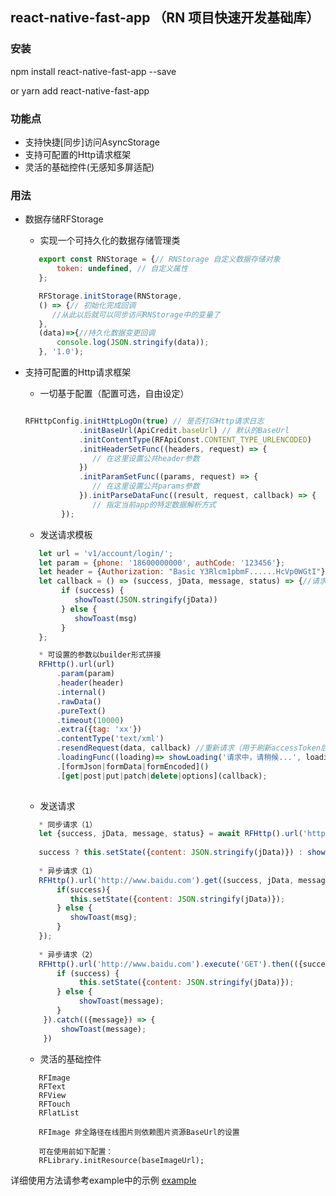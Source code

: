 ## react-native-fast-app （RN 项目快速开发基础库）

### 安装

npm install react-native-fast-app --save 

or yarn add react-native-fast-app


### 功能点

  * 支持快捷[同步]访问AsyncStorage
  * 支持可配置的Http请求框架
  * 灵活的基础控件(无感知多屏适配)


### 用法 

   * 数据存储RFStorage
   
     * 实现一个可持久化的数据存储管理类
     
     ```jsx 
        export const RNStorage = {// RNStorage 自定义数据存储对象
            token: undefined, // 自定义属性
        };
     ```
     
     ```jsx 
        RFStorage.initStorage(RNStorage, 
        () => {// 初始化完成回调
           //从此以后就可以同步访问RNStorage中的变量了
        },
        (data)=>{//持久化数据变更回调
            console.log(JSON.stringify(data));
        }, '1.0');
     ```
    
   * 支持可配置的Http请求框架
   
     * 一切基于配置（配置可选，自由设定）
     
      ```jsx 
      
      RFHttpConfig.initHttpLogOn(true) // 是否打印Http请求日志
                  .initBaseUrl(ApiCredit.baseUrl) // 默认的BaseUrl
                  .initContentType(RFApiConst.CONTENT_TYPE_URLENCODED)
                  .initHeaderSetFunc((headers, request) => {
                     // 在这里设置公共header参数
                  })
                  .initParamSetFunc((params, request) => {
                     // 在这里设置公共params参数
                  }).initParseDataFunc((result, request, callback) => {
                     // 指定当前app的特定数据解析方式
              });
      ```
     
     * 发送请求模板
     
     ```jsx 
        let url = 'v1/account/login/';
        let param = {phone: '18600000000', authCode: '123456'};
        let header = {Authorization: "Basic Y3Rlcm1pbmF......HcVp0WGtI"};
        let callback = () => (success, jData, message, status) => {//请求结果回调
             if (success) {
                showToast(JSON.stringify(jData))
             } else {
                showToast(msg)
             }
        };
     
        * 可设置的参数以builder形式拼接
        RFHttp().url(url)
            .param(param)
            .header(header)
            .internal()
            .rawData()
            .pureText()
            .timeout(10000)
            .extra({tag: 'xx'})
            .contentType('text/xml')
            .resendRequest(data, callback) //重新请求（用于刷新accessToken后，重新发关已经失败的请求）
            .loadingFunc((loading)=> showLoading('请求中，请稍候...', loading))
            .[formJson|formData|formEncoded]()
            .[get|post|put|patch|delete|options](callback);
       
     ```
     
     * 发送请求
     
     ```jsx
        * 同步请求（1）
        let {success, jData, message, status} = await RFHttp().url('http://www.baidu.com').execute('GET');
        
        success ? this.setState({content: JSON.stringify(jData)}) : showToast(message);
        
        * 异步请求（1）
        RFHttp().url('http://www.baidu.com').get((success, jData, message, status)=>{
            if(success){
               this.setState({content: JSON.stringify(jData)});
            } else {
               showToast(msg);
            }
        });
                
        * 异步请求（2）
        RFHttp().url('http://www.baidu.com').execute('GET').then(({success, jData, message, status}) => {
            if (success) {
                 this.setState({content: JSON.stringify(jData)});
            } else {
                 showToast(message);
            }
         }).catch(({message}) => {
             showToast(message);
         })
     ```
     
     * 灵活的基础控件
     ```
        RFImage
        RFText
        RFView
        RFTouch
        RFlatList
        
        RFImage 非全路径在线图片则依赖图片资源BaseUrl的设置
        
        可在使用前如下配置：
        RFLibrary.initResource(baseImageUrl);
     ```
    
 
  详细使用方法请参考example中的示例 [example](https://github.com/chende008/react-native-fast-app/tree/master/example)
